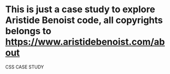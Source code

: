# This is just a case study to explore Aristide Benoist code, all copyrights belongs to https://www.aristidebenoist.com/about
CSS CASE STUDY
